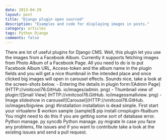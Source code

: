 ```yaml
---
date: 2013-04-29
layout: post
title: "Django plugin open sourced"
description: "Examples and code for displaying images in posts."
category: articles
tags: Python Django
comments: false
--- 
```


There are lot of useful plugins for Django CMS.
Well, this plugin let you use the images from a Facebook Album. Currently it supports fetching images from Photo Album of a Facebook Page. All you need to do is to put Facebook Album URL, Access-token and the album name in the plugin fields and you will get a nice thumbnail in the intended place and once clicked big images will open in carousel effects. Sounds nice, take a look at the screen-shots below. - Entering the details in plugin form:![Admin Page](HTTP://vinitcool76.GitHub. io/images/admin. png) - Thumbnail view of plugin:![Small View] (HTTP://vinitcool76.GitHub. io/imagessmallview. png) - Image slideshow in carousel![Carousel](HTTP://vinitcool76.GitHub. io/images/bigview. png) #installation installation is dead simple. First start your virtualenv $ workon sample (sample)$ pip install cmsplugin-fbalbum You might need to do this if you are getting some sort of database error. Python manage. py syncdb Python manage. py migrate In case you face any problems, file issues and if you want to contribute take a look at the existing issues and send a pull request. 